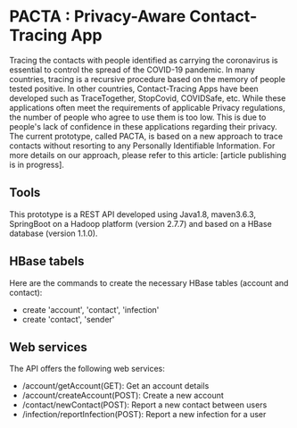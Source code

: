 # PACTA : Privacy-Aware Contact-Tracing App   
Tracing the contacts with people identified as carrying the coronavirus is essential to control the spread of the COVID-19 pandemic. In many countries, tracing is a recursive procedure based on the memory of people tested positive. In other countries, Contact-Tracing Apps have been developed such as TraceTogether, StopCovid, COVIDSafe, etc. While these applications often meet the requirements of applicable Privacy regulations, the number of people who agree to use them is too low. This is due to people's lack of confidence in these applications regarding their privacy. The current prototype, called PACTA, is based on a new approach to trace contacts without resorting to any Personally Identifiable Information. For more details on our approach, please refer to this article: [article publishing  is in progress].  

## Tools  
This prototype is a REST API developed using Java1.8, maven3.6.3, SpringBoot on a Hadoop platform (version 2.7.7) and based on a HBase database (version 1.1.0).   

## HBase tabels
Here are the commands to create the necessary HBase tables (account and contact):  
* create 'account', 'contact', 'infection'
* create 'contact', 'sender'

## Web services
The API offers the following web services:  
* /account/getAccount(GET): Get an account details
* /account/createAccount(POST):	Create a new account
* /contact/newContact(POST):	Report a new contact between users
* /infection/reportInfection(POST):	Report a new infection for a user
